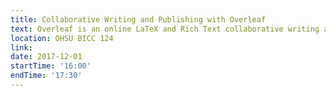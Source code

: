 ```yaml
---
title: Collaborative Writing and Publishing with Overleaf
text: Overleaf is an online LaTeX and Rich Text collaborative writing and publishing tool.  Learn about how to use Overleaf to make the process of writing, editing and publishing scientific documents much quicker and easier.
location: OHSU BICC 124
link: 
date: 2017-12-01
startTime: '16:00'
endTime: '17:30'
---
```

